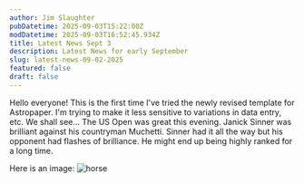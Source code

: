 ```yaml
---
author: Jim Slaughter
pubDatetime: 2025-09-03T15:22:00Z
modDatetime: 2025-09-03T16:52:45.934Z
title: Latest News Sept 3
description: Latest News for early September
slug: latest-news-09-02-2025
featured: false 
draft: false
---
```

Hello everyone!
This is the first time I've tried the newly revised template for Astropaper. I'm trying to make it less sensitive to variations in data entry, etc.  We shall see...  The US Open was great this evening.  Janick Sinner was brilliant against his countryman Muchetti.  Sinner had it all the way but his opponent had flashes of brilliance. He might end up being highly ranked for a long time.  

Here is an image:
![horse](/src/assets/images/horse.jpg)


